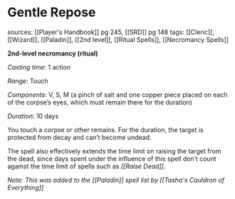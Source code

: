 # Gentle Repose
sources: [[Player's Handbook]] pg 245, [[SRD]] pg 148
tags: [[Cleric]], [[Wizard]], [[Paladin]], [[2nd level]], [[Ritual Spells]], [[Necromancy Spells]]

**2nd-level necromancy (ritual)**

*Casting time*: 1 action

*Range*: Touch

*Components*: V, S, M (a pinch of salt and one copper piece placed on each of the corpse’s eyes, which must remain there for the duration)

*Duration*: 10 days

You touch a corpse or other remains. For the duration, the target is protected from decay and can’t become undead.

The spell also effectively extends the time limit on raising the target from the dead, since days spent under the influence of this spell don’t count against the time limit of spells such as *[[Raise Dead]]*.

*Note: This was added to the [[Paladin]] spell list by [[Tasha's Cauldron of Everything]]*
